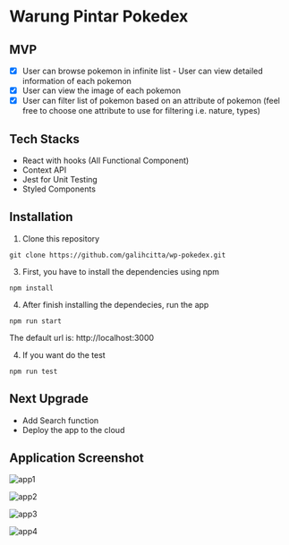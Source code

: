 # Warung Pintar Pokedex

## MVP
- [x] User can browse pokemon in infinite list - User can view detailed information of each pokemon
- [x] User can view the image of each pokemon
- [x] User can filter list of pokemon based on an attribute of pokemon (feel free to choose one attribute to use for filtering i.e. nature, types)

## Tech Stacks

* React with hooks (All Functional Component)
* Context API
* Jest for Unit Testing
* Styled Components

## Installation

1. Clone this repository

```
git clone https://github.com/galihcitta/wp-pokedex.git
```

3. First, you have to install the dependencies using npm

```
npm install
```

4. After finish installing the dependecies, run the app

```
npm run start
```
The default url is: http://localhost:3000

4. If you want do the test

```
npm run test
```

## Next Upgrade

* Add Search function
* Deploy the app to the cloud

## Application Screenshot

![app1](https://i.ibb.co/rw6FNCf/Screen-Shot-2020-07-04-at-05-48-37.png)

![app2](https://i.ibb.co/h2SGK9Y/Screen-Shot-2020-07-04-at-05-48-45.png)

![app3](https://i.ibb.co/H43pvw4/Screen-Shot-2020-07-04-at-05-48-58.png)

![app4](https://i.ibb.co/1Xb9JNd/Screen-Shot-2020-07-04-at-05-49-06.png)

